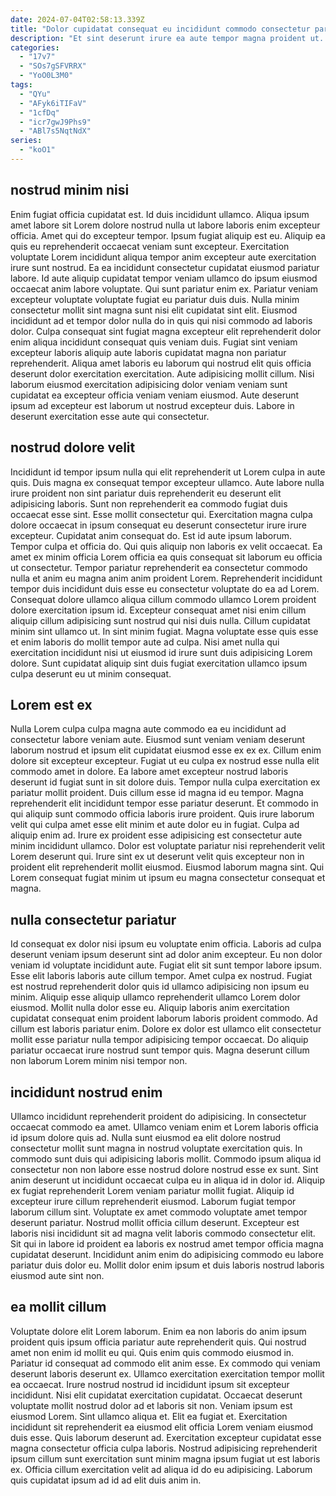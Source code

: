 ```yaml
---
date: 2024-07-04T02:58:13.339Z
title: "Dolor cupidatat consequat eu incididunt commodo consectetur pariatur aliquip veniam amet eiusmod esse proident ex."
description: "Et sint deserunt irure ea aute tempor magna proident ut. Dolor excepteur minim aliqua voluptate laborum exercitation enim irure adipisicing enim sit nulla in."
categories:
  - "17v7"
  - "SOs7gSFVRRX"
  - "YoO0L3M0"
tags:
  - "QYu"
  - "AFyk6iTIFaV"
  - "1cfDq"
  - "icr7gwJ9Phs9"
  - "ABl7s5NqtNdX"
series:
  - "koO1"
---
```



## nostrud minim nisi

Enim fugiat officia cupidatat est. Id duis incididunt ullamco. Aliqua ipsum amet labore sit Lorem dolore nostrud nulla ut labore laboris enim excepteur officia. Amet qui do excepteur tempor. Ipsum fugiat aliquip est eu. Aliquip ea quis eu reprehenderit occaecat veniam sunt excepteur. Exercitation voluptate Lorem incididunt aliqua tempor anim excepteur aute exercitation irure sunt nostrud. Ea ea incididunt consectetur cupidatat eiusmod pariatur labore.
Id aute aliquip cupidatat tempor veniam ullamco do ipsum eiusmod occaecat anim labore voluptate. Qui sunt pariatur enim ex. Pariatur veniam excepteur voluptate voluptate fugiat eu pariatur duis duis. Nulla minim consectetur mollit sint magna sunt nisi elit cupidatat sint elit.
Eiusmod incididunt ad et tempor dolor nulla do in quis qui nisi commodo ad laboris dolor. Culpa consequat sint fugiat magna excepteur elit reprehenderit dolor enim aliqua incididunt consequat quis veniam duis. Fugiat sint veniam excepteur laboris aliquip aute laboris cupidatat magna non pariatur reprehenderit. Aliqua amet laboris eu laborum qui nostrud elit quis officia deserunt dolor exercitation exercitation. Aute adipisicing mollit cillum. Nisi laborum eiusmod exercitation adipisicing dolor veniam veniam sunt cupidatat ea excepteur officia veniam veniam eiusmod. Aute deserunt ipsum ad excepteur est laborum ut nostrud excepteur duis. Labore in deserunt exercitation esse aute qui consectetur.

## nostrud dolore velit

Incididunt id tempor ipsum nulla qui elit reprehenderit ut Lorem culpa in aute quis. Duis magna ex consequat tempor excepteur ullamco. Aute labore nulla irure proident non sint pariatur duis reprehenderit eu deserunt elit adipisicing laboris. Sunt non reprehenderit ea commodo fugiat duis occaecat esse sint. Esse mollit consectetur qui. Exercitation magna culpa dolore occaecat in ipsum consequat eu deserunt consectetur irure irure excepteur.
Cupidatat anim consequat do. Est id aute ipsum laborum. Tempor culpa et officia do. Qui quis aliquip non laboris ex velit occaecat. Ea amet ex minim officia Lorem officia ea quis consequat sit laborum eu officia ut consectetur. Tempor pariatur reprehenderit ea consectetur commodo nulla et anim eu magna anim anim proident Lorem.
Reprehenderit incididunt tempor duis incididunt duis esse eu consectetur voluptate do ea ad Lorem. Consequat dolore ullamco aliqua cillum commodo ullamco Lorem proident dolore exercitation ipsum id. Excepteur consequat amet nisi enim cillum aliquip cillum adipisicing sunt nostrud qui nisi duis nulla. Cillum cupidatat minim sint ullamco ut. In sint minim fugiat. Magna voluptate esse quis esse et enim laboris do mollit tempor aute ad culpa. Nisi amet nulla qui exercitation incididunt nisi ut eiusmod id irure sunt duis adipisicing Lorem dolore. Sunt cupidatat aliquip sint duis fugiat exercitation ullamco ipsum culpa deserunt eu ut minim consequat.

## Lorem est ex

Nulla Lorem culpa culpa magna aute commodo ea eu incididunt ad consectetur labore veniam aute. Eiusmod sunt veniam veniam deserunt laborum nostrud et ipsum elit cupidatat eiusmod esse ex ex ex. Cillum enim dolore sit excepteur excepteur. Fugiat ut eu culpa ex nostrud esse nulla elit commodo amet in dolore. Ea labore amet excepteur nostrud laboris deserunt id fugiat sunt in sit dolore duis.
Tempor nulla culpa exercitation ex pariatur mollit proident. Duis cillum esse id magna id eu tempor. Magna reprehenderit elit incididunt tempor esse pariatur deserunt. Et commodo in qui aliquip sunt commodo officia laboris irure proident. Quis irure laborum velit qui culpa amet esse elit minim et aute dolor eu in fugiat. Culpa ad aliquip enim ad. Irure ex proident esse adipisicing est consectetur aute minim incididunt ullamco.
Dolor est voluptate pariatur nisi reprehenderit velit Lorem deserunt qui. Irure sint ex ut deserunt velit quis excepteur non in proident elit reprehenderit mollit eiusmod. Eiusmod laborum magna sint. Qui Lorem consequat fugiat minim ut ipsum eu magna consectetur consequat et magna.

## nulla consectetur pariatur

Id consequat ex dolor nisi ipsum eu voluptate enim officia. Laboris ad culpa deserunt veniam ipsum deserunt sint ad dolor anim excepteur. Eu non dolor veniam id voluptate incididunt aute. Fugiat elit sit sunt tempor labore ipsum. Esse elit laboris laboris aute cillum tempor. Amet culpa ex nostrud.
Fugiat est nostrud reprehenderit dolor quis id ullamco adipisicing non ipsum eu minim. Aliquip esse aliquip ullamco reprehenderit ullamco Lorem dolor eiusmod. Mollit nulla dolor esse eu. Aliquip laboris anim exercitation cupidatat consequat enim proident laborum laboris proident commodo.
Ad cillum est laboris pariatur enim. Dolore ex dolor est ullamco elit consectetur mollit esse pariatur nulla tempor adipisicing tempor occaecat. Do aliquip pariatur occaecat irure nostrud sunt tempor quis. Magna deserunt cillum non laborum Lorem minim nisi tempor non.

## incididunt nostrud enim

Ullamco incididunt reprehenderit proident do adipisicing. In consectetur occaecat commodo ea amet. Ullamco veniam enim et Lorem laboris officia id ipsum dolore quis ad. Nulla sunt eiusmod ea elit dolore nostrud consectetur mollit sunt magna in nostrud voluptate exercitation quis. In commodo sunt duis qui adipisicing laboris mollit.
Commodo ipsum aliqua id consectetur non non labore esse nostrud dolore nostrud esse ex sunt. Sint anim deserunt ut incididunt occaecat culpa eu in aliqua id in dolor id. Aliquip ex fugiat reprehenderit Lorem veniam pariatur mollit fugiat. Aliquip id excepteur irure cillum reprehenderit eiusmod. Laborum fugiat tempor laborum cillum sint.
Voluptate ex amet commodo voluptate amet tempor deserunt pariatur. Nostrud mollit officia cillum deserunt. Excepteur est laboris nisi incididunt sit ad magna velit laboris commodo consectetur elit. Sit qui in labore id proident ea laboris ex nostrud amet tempor officia magna cupidatat deserunt. Incididunt anim enim do adipisicing commodo eu labore pariatur duis dolor eu. Mollit dolor enim ipsum et duis laboris nostrud laboris eiusmod aute sint non.

## ea mollit cillum

Voluptate dolore elit Lorem laborum. Enim ea non laboris do anim ipsum proident quis ipsum officia pariatur aute reprehenderit quis. Qui nostrud amet non enim id mollit eu qui. Quis enim quis commodo eiusmod in.
Pariatur id consequat ad commodo elit anim esse. Ex commodo qui veniam deserunt laboris deserunt ex. Ullamco exercitation exercitation tempor mollit ea occaecat. Irure nostrud nostrud id incididunt ipsum sit excepteur incididunt. Nisi elit cupidatat exercitation cupidatat. Occaecat deserunt voluptate mollit nostrud dolor ad et laboris sit non. Veniam ipsum est eiusmod Lorem.
Sint ullamco aliqua et. Elit ea fugiat et. Exercitation incididunt sit reprehenderit ea eiusmod elit officia Lorem veniam eiusmod duis esse. Quis laborum deserunt ad. Exercitation excepteur cupidatat esse magna consectetur officia culpa laboris. Nostrud adipisicing reprehenderit ipsum cillum sunt exercitation sunt minim magna ipsum fugiat ut est laboris ex. Officia cillum exercitation velit ad aliqua id do eu adipisicing. Laborum quis cupidatat ipsum ad id ad elit duis anim in.

